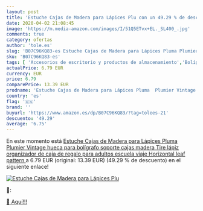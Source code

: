 ```yaml
---
layout: post
title: 'Estuche Cajas de Madera para Lápices Plu con un 49.29 % de descuento'
date: 2020-04-02 21:08:45
image: 'https://m.media-amazon.com/images/I/51Q5ETvx+EL._SL400_.jpg'
comments: true
category: ofertas
author: 'tole.es'
slug: 'B07C96KQ83-es Estuche Cajas de Madera para Lápices Pluma Plumier Vintage...'
sku: 'B07C96KQ83-es'
tags: [ 'Accesorios de escritorio y productos de almacenamiento','Bolígrafos, lápices y útiles de escritura','Costura y manualidades','Dibujo','Estuches escolares','Hogar y cocina','Lápices','Marcadores','Material de oficina','Materiales de dibujo','Materiales, organizadores y dispensadores de escritorio','Oficina y papelería','Portaminas','Rotuladores y subrayadores','Subrayadores','bolígrafo','lápices','lápiz', ]
actualPrice: 6.79 EUR
currency: EUR
price: 6.79
comparePrice: 13.39 EUR
prodname: 'Estuche Cajas de Madera para Lápices Pluma  Plumier Vintage hueca para bolígrafo soporte cajas madera Tire lápiz organizador de caja de regalo para adultos escuela viaje Horizontal leaf pattern '
country: 'es'
flag: '🇪🇸'
brand: ''
buyurl: 'https://www.amazon.es/dp/B07C96KQ83/?tag=tolees-21'
descuento: '49.29'
average: '6.75'
---
```


En este momento está [Estuche Cajas de Madera para Lápices Pluma  Plumier Vintage hueca para bolígrafo soporte cajas madera Tire lápiz organizador de caja de regalo para adultos escuela viaje Horizontal leaf pattern ](https://www.amazon.es/dp/B07C96KQ83/?tag=tolees-21) a 6.79 EUR (original: 13.39 EUR) (49.29 %  de descuento) en el siguiente enlace!

[![Estuche Cajas de Madera para Lápices Plu](https://m.media-amazon.com/images/I/51Q5ETvx+EL._SL400_.jpg)](https://www.amazon.es/dp/B07C96KQ83/?tag=tolees-21)

🔎:


[🛒 Aquí!!!](https://www.amazon.es/dp/B07C96KQ83/?tag=tolees-21)
